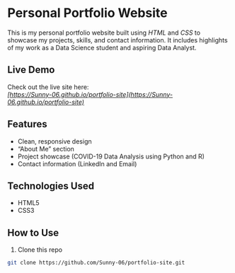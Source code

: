 
# Personal Portfolio Website

This is my personal portfolio website built using *HTML* and *CSS* to showcase my projects, skills, and contact information. It includes highlights of my work as a Data Science student and aspiring Data Analyst.

## Live Demo

Check out the live site here:  
*[https://Sunny-06.github.io/portfolio-site](https://Sunny-06.github.io/portfolio-site)* 

## Features

- Clean, responsive design
- “About Me” section
- Project showcase (COVID-19 Data Analysis using Python and R)
- Contact information (LinkedIn and Email)

## Technologies Used

- HTML5
- CSS3

## How to Use

1. Clone this repo  
```bash
git clone https://github.com/Sunny-06/portfolio-site.git
